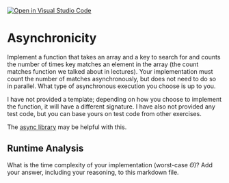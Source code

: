 [![Open in Visual Studio Code](https://classroom.github.com/assets/open-in-vscode-718a45dd9cf7e7f842a935f5ebbe5719a5e09af4491e668f4dbf3b35d5cca122.svg)](https://classroom.github.com/online_ide?assignment_repo_id=11799929&assignment_repo_type=AssignmentRepo)
# Asynchronicity

Implement a function that takes an array and a key to search for and counts the
number of times key matches an element in the array (the count matches function
we talked about in lectures). Your implementation must count the number of
matches asynchronously, but does not need to do so in parallel. What type of
asynchronous execution you choose is up to you.

I have not provided a template; depending on how you choose to implement the
function, it will have a different signature. I have also not provided any test
code, but you can base yours on test code from other exercises.

The [async library](https://caolan.github.io/async/v3/) may be helpful with
this.

## Runtime Analysis

What is the time complexity of your implementation (worst-case $\Theta$)? Add
your answer, including your reasoning, to this markdown file.
